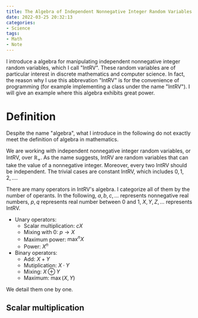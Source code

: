 ```yaml
---
title: The Algebra of Independent Nonnegative Integer Random Variables (IntRV)
date: 2022-03-25 20:32:13
categories:
- Science
tags:
- Math
- Note
---
```


I introduce a algebra for manipulating independent nonnegative integer random variables, which I
call "IntRV". These random variables are of particular interest in discrete mathematics and computer
science. In fact, the reason why I use this abbrevation "IntRV" is for the convenience of programming
(for example implementing a class under the name "IntRV"). I will give an example where this algebra
exhibits great power.

<!-- more -->

# Definition

Despite the name "algebra", what I introduce in the following do not exactly meet the definition
of algebra in mathematics.

We are working with independent nonnegative integer random variables, or IntRV, over $\mathbb{R}_+$.
As the name suggests, IntRV are random variables that can take the value of a nonnegative integer.
Moreover, every two IntRV should be independent. The trivial cases are constant IntRV, which includes
$0,1,2,\dots$.

There are many operators in IntRV's algebra. I categorize all of them by the number of operants.
In the following, $a,b,c,\ldots$ represents nonnegative real numbers, $p,q$ represents real number
between 0 and 1, $X,Y,Z,\dots$ represents IntRV.

- Unary operators:
  - Scalar multiplication: $cX$
  - Mixing with 0: $p\rightarrow X$
  - Maximum power: $\max^nX$
  - Power: $X^n$
- Binary operators:
  - Add: $X+Y$
  - Mutiplication: $X\cdotp Y$
  - Mixing: $X\oplus Y$
  - Maximum: $\max(X,Y)$

We detail them one by one.

## Scalar multiplication

